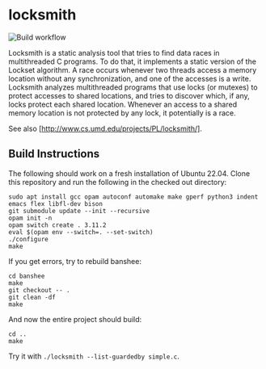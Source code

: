 # locksmith

![Build workflow](https://github.com/vesalvojdani/locksmith/actions/workflows/build.yml/badge.svg)

Locksmith is a static analysis tool that tries to find data races in multithreaded C programs. To do that, it implements a static version of the Lockset algorithm. A race occurs whenever two threads access a memory location without any synchronization, and one of the accesses is a write. Locksmith analyzes multithreaded programs that use locks (or mutexes) to protect accesses to shared locations, and tries to discover which, if any, locks protect each shared location. Whenever an access to a shared memory location is not protected by any lock, it potentially is a race.

See also [http://www.cs.umd.edu/projects/PL/locksmith/].

## Build Instructions

The following should work on a fresh installation of Ubuntu 22.04.
Clone this repository and run the following in the checked out directory:

```console
sudo apt install gcc opam autoconf automake make gperf python3 indent emacs flex libfl-dev bison
git submodule update --init --recursive
opam init -n
opam switch create . 3.11.2
eval $(opam env --switch=. --set-switch)
./configure
make
```

If you get errors, try to rebuild banshee:

```console
cd banshee
make
git checkout -- .
git clean -df
make
```

And now the entire project should build:

```console
cd ..
make
```

Try it with `./locksmith --list-guardedby simple.c`.
